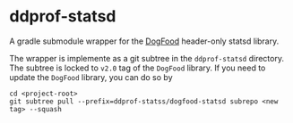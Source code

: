 # ddprof-statsd

A gradle submodule wrapper for the [DogFood](https://github.com/garrettsickles/DogFood) header-only statsd library.

The wrapper is implemente as a git subtree in the `ddprof-statsd` directory. 
The subtree is locked to `v2.0` tag of the `DogFood` library. If you need to update the `DogFood` library, you can do so by 
```shell
cd <project-root>
git subtree pull --prefix=ddprof-statss/dogfood-statsd subrepo <new tag> --squash
```
